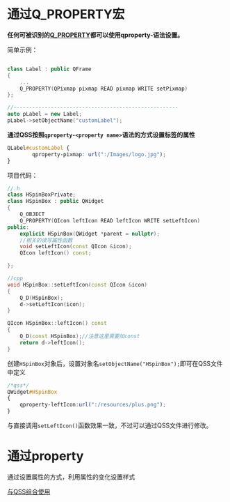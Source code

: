 # 通过Q_PROPERTY宏
**任何可被识别的[Q_PROPERTY](property%20属性系统.md#Q_PROPERTY)都可以使用qproperty-语法设置。**

简单示例：

```c++

class Label : public QFrame
{
    ...
    Q_PROPERTY(QPixmap pixmap READ pixmap WRITE setPixmap)
};

//-----------------------------------------------------
auto pLabel = new Label;
pLabel->setObjectName("customLabel");
```

**通过QSS按照`qproperty-<property name>`语法的方式设置标签的属性**

```css
QLabel#customLabel {
        qproperty-pixmap: url(":/Images/logo.jpg");
}
```

项目代码：

```c++
//.h
class HSpinBoxPrivate;
class HSpinBox : public QWidget
{
    Q_OBJECT
    Q_PROPERTY(QIcon leftIcon READ leftIcon WRITE setLeftIcon)
public:
    explicit HSpinBox(QWidget *parent = nullptr);
    //相关的读写属性函数
    void setLeftIcon(const QIcon &icon);
    QIcon leftIcon() const;

};
```



```c++
//cpp
void HSpinBox::setLeftIcon(const QIcon &icon)
{
    Q_D(HSpinBox);
    d->setLeftIcon(icon);
}

QIcon HSpinBox::leftIcon() const
{
    Q_D(const HSpinBox);//注意这里需要加const
    return d->leftIcon();
}

```

创建`HSpinBox`对象后，设置对象名`setObjectName("HSpinBox");`即可在QSS文件中定义

```css
/*qss*/
QWidget#HSpinBox
{
    qproperty-leftIcon:url(":/resources/plus.png");
}
```

与直接调用`setLeftIcon()`函数效果一致，不过可以通过QSS文件进行修改。

# 通过property
通过设置属性的方式，利用属性的变化设置样式

[与QSS组合使用](动态属性.md#与QSS组合使用)
